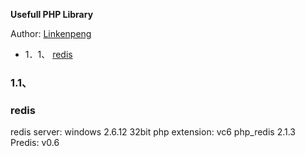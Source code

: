 
**Usefull PHP Library**

Author:  [Linkenpeng](mailto:linkenpeng@gmail.com)

* 1．1、	[redis](#redis)

<h3>1.1、</h3><h3>redis</h3>  
redis server: windows 2.6.12 32bit
php extension: vc6 php_redis 2.1.3
Predis:	v0.6

